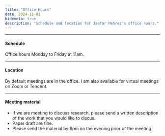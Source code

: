 ```yaml
---
title: "Office Hours"
date: 2024-11-01
hidemeta: true
description: "Schedule and location for Jaafar Mehrez's office hours."
---
```


---
#### Schedule

Office hours Monday to Friday at 11am.

---

#### Location

By default meetings are in the office. I am also available for virtual meetings on Zoom or Tencent.

---

#### Meeting material

+ If we are meeting to discuss research, please send a written description of the work that you would like to discus.
+ Paper draft are fine.
+ Please send the material by 8pm on the evening prior of the meeting.
